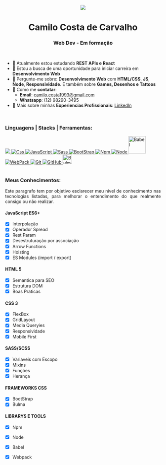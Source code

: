 <p align="center">
 <a href=" ">
  <img src="https://github.com/CamiloCCarvalho/developer/blob/main/img/octocatpersonal.png">
 </a>
</p>

<h1 align="center">Camilo Costa de Carvalho</h1>
<h3 align="center"> Web Dev - Em formação</h3>

<br>

- :seedling:	Atualmente estou estudando **REST APIs e React**
- :handshake: Estou a busca de uma oportunidade para iniciar carreira em **Desenvolvimento Web**
- :speech_balloon: Pergunte-me sobre: **Desenvolvimento Web** com **HTML/CSS**, **JS**, **Node**, **Responsividade**. E também sobre **Games, Desenhos e Tattoos**
- :email: Como me **contatar**:
  - **Email**: camilo.costa1993@gmail.com
  - **Whatsapp**: (12) 98290-3495
- :page_facing_up:	Mais sobre minhas **Experiencias Profissionais**: <a href="https://www.linkedin.com/in/camilocostac/">LinkedIn</a>
</br>

### Linguagens | Stacks | Ferramentas:

<a href="https://www.w3schools.com/html/">
 <img src="https://img.icons8.com/fluency/48/000000/html-5.png"> 
</a>
<a href="https://www.w3schools.com/css/">
 <img alt="Css" widht="48px" heigth="48px" src="https://img.icons8.com/fluency/48/000000/css3.png"> 
</a>
<a href="https://www.javascript.com/">
 <img alt="JavaScript" widht="48px" heigth="48px" src="https://img.icons8.com/color/48/000000/javascript--v1.png"> 
</a>
<a href="https://sass-lang.com/">
 <img alt="Sass" widht="48px" heigth="48px" src="https://img.icons8.com/color/48/000000/sass.png"> 
</a>
<a href="https://getbootstrap.com/">
 <img alt="BootStrap" widht="48px" heigth="48px" src="https://img.icons8.com/color/48/000000/bootstrap.png"> 
</a>
<a href="https://www.npmjs.com/">
 <img alt="Npm" widht="48px" heigth="48px" src="https://img.icons8.com/color/48/000000/npm.png"> 
</a>
<a href="https://nodejs.org/pt-br/">
 <img alt="Node" widht="48px" heigth="48px" src="https://img.icons8.com/fluency/48/000000/node-js.png"> 
</a>
<a href="https://babeljs.io/">
 <img alt="Babel" width="56" height="56" src="https://d33wubrfki0l68.cloudfront.net/7a197cfe44548cc1a3f581152af70a3051e11671/78df8/img/babel.svg"> 
</a>
<a href="https://webpack.js.org/">
 <img alt="WebPack" src="https://img.icons8.com/color/48/000000/webpack.png"> 
</a>
<a href="https://git-scm.com/">
 <img alt="Git" src="https://img.icons8.com/color/48/000000/git.png"> 
</a>
<a href="https://github.com/">
 <img alt="GitHub" src="https://img.icons8.com/color/48/000000/github--v1.png"> 
</a>
<a href="https://bulma.io/">
 <img alt="Bulma" height="30" src="https://bulma.io/assets/Bulma%20Logo.png"> 
</a>


 
 
</br>
</br>

<h3>Meus Conhecimentos:</h3>

<p align="justify">Este paragrafo tem por objetivo esclarecer meu nivel de conhecimento nas tecnologias listadas, para melhorar o entendimento do que realmente consigo ou não realizar.</p>

<h4>JavaScript ES6+</h4>

- [x] Interpolação
- [x] Operador Spread
- [x] Rest Param
- [x] Desestruturação por associação
- [x] Arrow Functions
- [x] Hoisting
- [x] ES Modules (import / export) 

<h4>HTML 5</h4>

- [x] Semantica para SEO
- [x] Estrutura DOM
- [x] Boas Praticas

<h4>CSS 3</h4>

- [x] FlexBox
- [x] GridLayout
- [x] Media Queryies
- [x] Responsividade
- [x] Mobile First

<h4>SASS/SCSS</h4>

- [x] Variaveis com Escopo
- [x] Mixins
- [x] Funções
- [x] Herança

<h4>FRAMEWORKS CSS</h4>

- [x] BootStrap
- [x] Bulma

<h4>LIBRARYS E TOOLS</h4>

- [x] Npm
- [x] Node
- [x] Babel
- [x] Webpack



<!---
CamiloCCarvalho/CamiloCCarvalho is a ✨ special ✨ repository because its `README.md` (this file) appears on your GitHub profile.
You can click the Preview link to take a look at your changes.
--->
